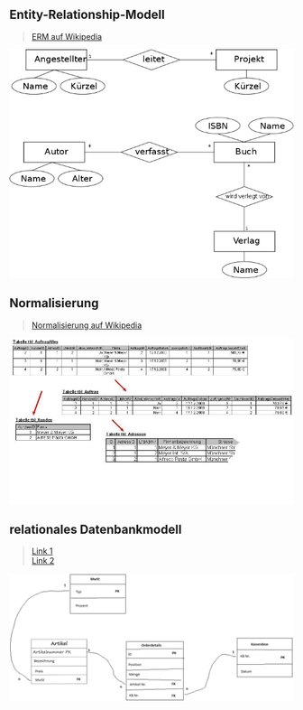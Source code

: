 ## Entity-Relationship-Modell
> [ERM auf Wikipedia](https://de.wikipedia.org/wiki/Entity-Relationship-Modell)

![ERM](erm.png)

## Normalisierung
> [Normalisierung auf Wikipedia](https://de.wikipedia.org/wiki/Normalisierung_(Datenbank))

![Normalisierung](normalisierung.jpg)

## relationales Datenbankmodell
> [Link 1](https://tinohempel.de/info/info/datenbank/erm2codd.htm)  
> [Link 2](http://www.inf-schule.de/information/datenbanksysteme/ermodelle/datenmodell)

![RDBM](rdbm.png)